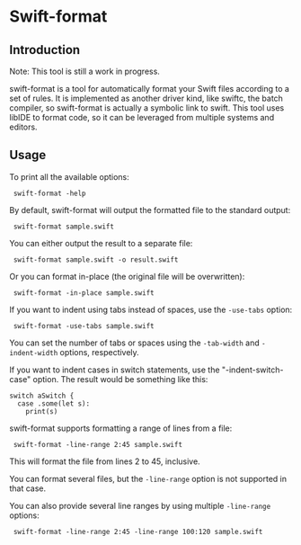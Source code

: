 
# Swift-format

## Introduction

Note: This tool is still a work in progress.

swift-format is a tool for automatically format your Swift files according to a
set of rules. It is implemented as another driver kind, like swiftc, the batch
compiler, so swift-format is actually a symbolic link to swift. This tool uses
libIDE to format code, so it can be leveraged from multiple systems and editors.

## Usage

To print all the available options:

     swift-format -help

By default, swift-format will output the formatted file to the standard output:

     swift-format sample.swift

You can either output the result to a separate file:

     swift-format sample.swift -o result.swift

Or you can format in-place (the original file will be overwritten):

     swift-format -in-place sample.swift

If you want to indent using tabs instead of spaces, use the `-use-tabs` option:

     swift-format -use-tabs sample.swift

You can set the number of tabs or spaces using the `-tab-width` and
`-indent-width` options, respectively.

If you want to indent cases in switch statements, use the "-indent-switch-case"
option. The result would be something like this:

    switch aSwitch {
      case .some(let s):
        print(s)

swift-format supports formatting a range of lines from a file:

     swift-format -line-range 2:45 sample.swift

This will format the file from lines 2 to 45, inclusive.

You can format several files, but the `-line-range` option is not supported in
that case.

You can also provide several line ranges by using multiple `-line-range` options:

     swift-format -line-range 2:45 -line-range 100:120 sample.swift
